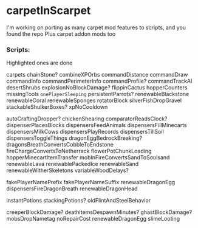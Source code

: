 # carpetInScarpet
 
I'm working on porting as many carpet mod features to scripts, and you found the repo
Plus carpet addon mods too

### Scripts:
Highlighted ones are done

carpets
chainStone?
combineXPOrbs
commandDistance
commandDraw
commandInfo
commandPerimeterInfo
commandProfile?
commandTrackAI
desertShrubs
explosionNoBlockDamage?
flippinCactus
hopperCounters
missingTools
`onePlayerSleeping`
persistentParrots?
renewableBlackstone
renewableCoral
renewableSponges
rotatorBlock
silverFishDropGravel
stackableShulkerBoxes?
xpNoCooldown

autoCraftingDropper?
chickenShearing
comparatorReadsClock?
dispenserPlacesBlocks
dispensersFeedAnimals
dispensersFillMinecarts
dispensersMilkCows
dispensersPlayRecords
dispensersTillSoil
dispensersToggleThings
dragonEggBedrockBreaking?
dragonsBreathConvertsCobbleToEndstone
fireChargeConvertsToNetherrack
flowerPotChunkLoading
hopperMinecartItemTransfer
mobInFireConvertsSandToSoulsand
renewableLava
renewablePackedIce
renewableSand
renewableWitherSkeletons
variableWoodDelays?

fakePlayerNamePrefix
fakePlayerNameSuffix
renewableDragonEgg
dispensersFireDragonBreath
renewableDragonHead

instantPotions
stackingPotions?
oldFlintAndSteelBehavior

creeperBlockDamage?
deathItemsDespawnMinutes?
ghastBlockDamage?
mobsDropNametag
noRepairCost
renewableDragonEgg
slimeLooting

